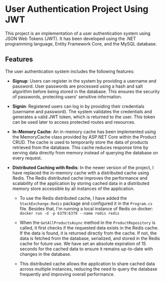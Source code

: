 # User Authentication Project Using JWT

This project is an implementation of a user authentication system using JSON Web Tokens (JWT). It has been developed using the .NET programming language, Entity Framework Core, and the MySQL database.

## Features

The user authentication system includes the following features:

- **Signup**: Users can register in the system by providing a username and password. User passwords are processed using a hash and salt algorithm before being stored in the database. This ensures the security of passwords, protecting users' sensitive information.

- **Signin**: Registered users can log in by providing their credentials (username and password). The system validates the credentials and generates a valid JWT token, which is returned to the user. This token can be used later to access protected routes and resources.

- **In-Memory Cache**: An in-memory cache has been implemented using the MemoryCache class provided by ASP.NET Core within the Product CRUD. The cache is used to temporarily store the data of products retrieved from the database. This cache reduces response time by serving data directly from memory instead of querying the database on every request.

- **Distributed Caching with Redis**: In the newer version of the project, I have replaced the in-memory cache with a distributed cache using Redis. The Redis distributed cache improves the performance and scalability of the application by storing cached data in a distributed memory store accessible by all instances of the application. 

    - To use the Redis distributed cache, I have added the `StackExchange.Redis` package and configured it in the `Program.cs` file. Besides that, I'm running a local instance of Redis on docker: ```docker run -d -p 6379:6379 --name redis redis```

    - When the `GetAllProductsAsync` method in the `ProductRepository` is called, it first checks if the requested data exists in the Redis cache. If the data is found, it is returned directly from the cache. If not, the data is fetched from the database, serialized, and stored in the Redis cache for future use. We have set an absolute expiration of 15 seconds for the cached data to ensure it remains up-to-date with changes in the database.

    - This distributed cache allows the application to share cached data across multiple instances, reducing the need to query the database frequently and improving overall performance.

